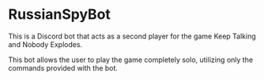# RussianSpyBot

This is a Discord bot that acts as a second player for the game Keep Talking and Nobody Explodes. 

This bot allows the user to play the game completely solo, utilizing only the commands provided with the bot. 
